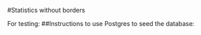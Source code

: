 #Statistics without borders 







For testing: 
##Instructions to use Postgres to seed the database:
